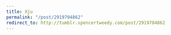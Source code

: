 ```yaml
---
title: Xju
permalink: "/post/2919704862"
redirect_to: http://tumblr.spencertweedy.com/post/2919704862
---
```


